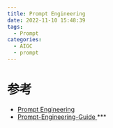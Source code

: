 ```yaml
---
title: Prompt Engineering
date: 2022-11-10 15:48:39
tags:
  - Prompt
categories: 
  - AIGC
  - prompt  
---
```


<p></p>
<!-- more -->



# 参考

+ [Prompt Engineering](https://lilianweng.github.io/posts/2023-03-15-prompt-engineering/)
+ [Prompt-Engineering-Guide ](https://github.com/www6v/Prompt-Engineering-Guide) ***